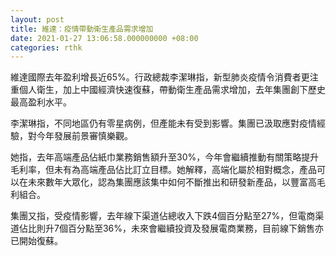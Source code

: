 ```yaml
---
layout: post
title: 維達：疫情帶動衛生產品需求增加
date: 2021-01-27 13:06:58.000000000 +08:00
categories: rthk
---
```


維達國際去年盈利增長近65%。行政總裁李潔琳指，新型肺炎疫情令消費者更注重個人衛生，加上中國經濟快速復蘇，帶動衛生產品需求增加，去年集團創下歷史最高盈利水平。

李潔琳指，不同地區仍有零星病例，但產能未有受到影響。集團已汲取應對疫情經驗，對今年發展前景審慎樂觀。

她指，去年高端產品佔紙巾業務銷售額升至30%，今年會繼續推動有關策略提升毛利率，但未有為高端產品佔比訂立目標。她解釋，高端化屬於相對概念，產品可以在未來數年大眾化，認為集團應該集中如何不斷推出和研發新產品，以豐富高毛利組合。

集團又指，受疫情影響，去年線下渠道佔總收入下跌4個百分點至27%，但電商渠道佔比則升7個百分點至36%，未來會繼續投資及發展電商業務，目前線下銷售亦已開始復蘇。
